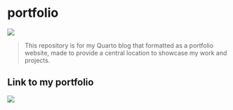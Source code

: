 # portfolio
![](https://img.shields.io/badge/%E2%8F%B3-Ongoing%20project-orange.png)  

> This repository is for my Quarto blog that formatted as a portfolio website, made to provide a central location to showcase my work and projects.

## Link to my portfolio
[![](https://img.shields.io/badge/%F0%9F%94%8D-Click%20here%20to%20view%20portfolio-blue.png)](https://ford-johnson.com/)
